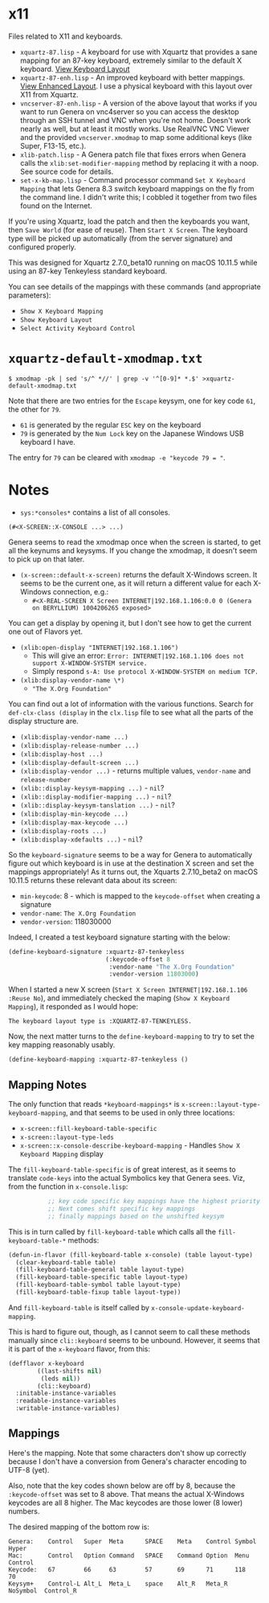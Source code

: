 # x11

Files related to X11 and keyboards.

* `xquartz-87.lisp` - A keyboard for use with Xquartz that provides a sane
mapping for an 87-key keyboard, extremely similar to the default X keyboard.
[View Keyboard Layout](http://www.keyboard-layout-editor.com/#/gists/1bdd2184b15cfed700133f1aeba23f1c)
* `xquartz-87-enh.lisp` - An improved keyboard with better mappings.
[View Enhanced Layout](http://www.keyboard-layout-editor.com/#/gists/cd74f5906d3b62298d3169b808dd7ad0). I use a physical keyboard with this layout over X11 from Xquartz.
* `vncserver-87-enh.lisp` - A version of the above layout that works if you want
to run Genera on vnc4server so you can access the desktop through an SSH tunnel
and VNC when you're not home. Doesn't work nearly as well, but at least it mostly
works. Use RealVNC VNC Viewer and the provided `vncserver.xmodmap` to map some
additional keys (like Super, F13-15, etc.).
* `xlib-patch.lisp` - A Genera patch file that fixes errors when Genera calls
the `xlib:set-modifier-mapping` method by replacing it with a noop.
See source code for details.
* `set-x-kb-map.lisp` - Command processor command `Set X Keyboard Mapping`
that lets Genera 8.3 switch keyboard mappings on the fly from the command line.
I didn't write this; I cobbled it together from two files found on the Internet.

If you're using Xquartz, load the patch and then the keyboards you want,
then `Save World` (for ease of reuse). Then
`Start X Screen`. The keyboard type will be picked
up automatically (from the server signature) and configured properly.

This was designed for Xquartz 2.7.0_beta10 running on
macOS 10.11.5 while using an 87-key Tenkeyless standard keyboard.

You can see details of the mappings with these commands (and appropriate parameters):

* `Show X Keyboard Mapping`
* `Show Keyboard Layout`
* `Select Activity Keyboard Control`

# `xquartz-default-xmodmap.txt`

```
$ xmodmap -pk | sed 's/^ *//' | grep -v '^[0-9]* *.$' >xquartz-default-xmodmap.txt
```

Note that there are two entries for the `Escape` keysym, one for key code `61`, the
other for `79`.

* `61` is generated by the regular `ESC` key on the keyboard
* `79` is generated by the `Num Lock` key on the Japanese Windows USB keyboard I have.

The entry for `79` can be cleared with `xmodmap -e "keycode 79 = "`.


# Notes

* `sys:*consoles*` contains a list of all consoles.

```
(#<X-SCREEN::X-CONSOLE ...> ...)
```    

Genera seems to read the xmodmap once when the screen is started, to get
all the keynums and keysyms. If you change the xmodmap, it doesn't seem to
pick up on that later.

* `(x-screen::default-x-screen)` returns the default X-Windows screen. It seems to be the current one, as it will return a different value for each X-Windows connection, e.g.:
  * `#<X-REAL-SCREEN X Screen INTERNET|192.168.1.106:0.0 0 (Genera on BERYLLIUM) 1004206265 exposed>`

You can get a display by opening it, but I don't see how to get the current one
out of Flavors yet.

* `(xlib:open-display "INTERNET|192.168.1.106")`
  * This will give an error: `Error: INTERNET|192.168.1.106 does not support X-WINDOW-SYSTEM service.`
  * Simply respond `s-A: Use protocol X-WINDOW-SYSTEM on medium TCP.`
* `(xlib:display-vendor-name \*)`
  * `"The X.Org Foundation"`

You can find out a lot of information with the various functions. Search for
`def-clx-class (display` in the `clx.lisp` file to see what all the parts of the
display structure are.

* `(xlib:display-vendor-name ...)`
* `(xlib:display-release-number ...)`
* `(xlib:display-host ...)`
* `(xlib:display-default-screen ...)`
* `(xlib:display-vendor ...)` - returns multiple values, `vendor-name` and `release-number`
* `(xlib::display-keysym-mapping ...)` - `nil`?
* `(xlib::display-modifier-mapping ...)` - `nil`?
* `(xlib::display-keysym-tanslation ...)` - `nil`?
* `(xlib:display-min-keycode ...)`
* `(xlib:display-max-keycode ...)`
* `(xlib:display-roots ...)`
* `(xlib:display-xdefaults ...)` - `nil`?

So the `keyboard-signature` seems to be a way for Genera to automatically figure
out which keyboard is in use at the destination X screen and set the mappings
appropriately! As it turns out, the Xquarts 2.7.10_beta2 on macOS 10.11.5 returns
these relevant data about its screen:

* `min-keycode`: 8 - which is mapped to the `keycode-offset` when creating a signature
* `vendor-name`: `The X.Org Foundation`
* `vendor-version`: 118030000

Indeed, I created a test keyboard signature starting with the below:

```lisp
(define-keyboard-signature :xquartz-87-tenkeyless
                           (:keycode-offset 8
                            :vendor-name "The X.Org Foundation"
                            :vendor-version 11803000)
```

When I started a new X screen (`Start X Screen INTERNET|192.168.1.106 :Reuse No`),
and immediately checked the maping (`Show X Keyboard Mapping`), it responded
as I would hope:

```
The keyboard layout type is :XQUARTZ-87-TENKEYLESS.
```

Now, the next matter turns to the `define-keyboard-mapping`
to try to set the key mapping reasonably usably.

```lisp
(define-keyboard-mapping :xquartz-87-tenkeyless ()
```

## Mapping Notes

The only function that reads `*keyboard-mappings*` is
`x-screen::layout-type-keyboard-mapping`, and that seems
to be used in only three locations:

* `x-screen::fill-keyboard-table-specific`
* `x-screen::layout-type-leds`
* `x-screen::x-console-describe-keyboard-mapping` - Handles `Show X Keyboard Mapping` display

The `fill-keyboard-table-specific` is of great interest, as it seems to translate
`code-keys` into the actual Symbolics key that Genera sees. Viz, from the function in `x-console.lisp`:

```lisp
           ;; key code specific key mappings have the highest priority
           ;; Next comes shift specific key mappings 
           ;; finally mappings based on the unshifted keysym
```  

This is in turn called by `fill-keyboard-table` which calls all the `fill-keyboard-table-*` methods:

```lisp
(defun-in-flavor (fill-keyboard-table x-console) (table layout-type)
  (clear-keyboard-table table)
  (fill-keyboard-table-general table layout-type)
  (fill-keyboard-table-specific table layout-type)
  (fill-keyboard-table-symbol table layout-type)
  (fill-keyboard-table-fixup table layout-type))
```

And `fill-keyboard-table` is itself called by `x-console-update-keyboard-mapping`.

This is hard to figure out, though, as I cannot seem to call these methods
manually since `cli::keyboard` seems to be unbound. However, it seems that
it is part of the `x-keyboard` flavor, from this:

```lisp
(defflavor x-keyboard
        ((last-shifts nil)
         (leds nil))
        (cli::keyboard)
  :initable-instance-variables
  :readable-instance-variables
  :writable-instance-variables)
```


## Mappings

Here's the mapping. Note that some characters don't show up correctly
because I don't have a conversion from Genera's character encoding to
UTF-8 (yet).

Also, note that the key codes shown below are off by 8, because the
`:keycode-offset` was set to 8 above. That means the actual X-Windows
keycodes are all 8 higher. The Mac keycodes are those lower (8 lower)
numbers.

The desired mapping of the bottom row is:

```
Genera:    Control   Super  Meta      SPACE    Meta    Control Symbol    Hyper
Mac:       Control   Option Command   SPACE    Command Option  Menu      Control
Keycode:   67        66     63        57       69      71      118       70
Keysym+    Control-L Alt_L  Meta_L    space    Alt_R   Meta_R  NoSymbol  Control_R
```
